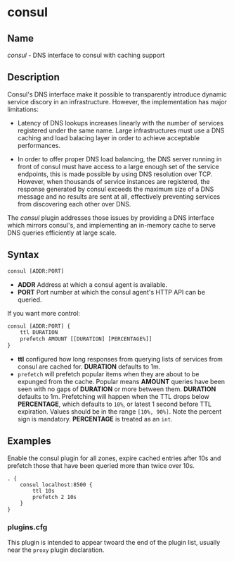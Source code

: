 # consul

## Name

*consul* - DNS interface to consul with caching support

## Description

Consul's DNS interface make it possible to transparently introduce dynamic
service discory in an infrastructure. However, the implementation has major
limitations:

- Latency of DNS lookups increases linearly with the number of services
registered under the same name. Large infrastructures must use a DNS caching and
load balacing layer in order to achieve acceptable performances.

- In order to offer proper DNS load balancing, the DNS server running in front
of  consul must have access to a large enough set of the service endpoints, this
is made possible by using DNS resolution over TCP. However, when thousands of
service instances are registered, the response generated by consul exceeds the
maximum size of a DNS message and no results are sent at all, effectively
preventing services from discovering each other over DNS.

The *consul* plugin addresses those issues by providing a DNS interface which
mirrors consul's, and implementing an in-memory cache to serve DNS queries
efficiently at large scale.

## Syntax

~~~ txt
consul [ADDR:PORT]
~~~

* **ADDR** Address at which a consul agent is available.
* **PORT** Port number at which the consul agent's HTTP API can be queried.

If you want more control:

~~~ txt
consul [ADDR:PORT] {
    ttl DURATION
    prefetch AMOUNT [[DURATION] [PERCENTAGE%]]
}
~~~

* **ttl** configured how long responses from querying lists of services from
  consul are cached for. **DURATION** defaults to 1m.
* `prefetch` will prefetch popular items when they are about to be expunged
  from the cache.
  Popular means **AMOUNT** queries have been seen with no gaps of **DURATION**
  or more between them. **DURATION** defaults to 1m. Prefetching will happen
  when the TTL drops below **PERCENTAGE**, which defaults to `10%`, or latest 1
  second before TTL expiration. Values should be in the range `[10%, 90%]`.
  Note the percent sign is mandatory. **PERCENTAGE** is treated as an `int`.

## Examples

Enable the consul plugin for all zones, expire cached entries after 10s and
prefetch those that have been queried more than twice over 10s.

~~~ corefile
. {
    consul localhost:8500 {
        ttl 10s
        prefetch 2 10s
    }
}
~~~

### plugins.cfg

This plugin is intended to appear twoard the end of the plugin list, usually
near the `proxy` plugin declaration.
